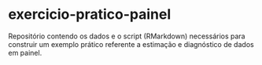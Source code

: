 # exercicio-pratico-painel
Repositório contendo os dados e o script (RMarkdown) necessários para construir um exemplo prático referente a estimação e diagnóstico de dados em painel.
